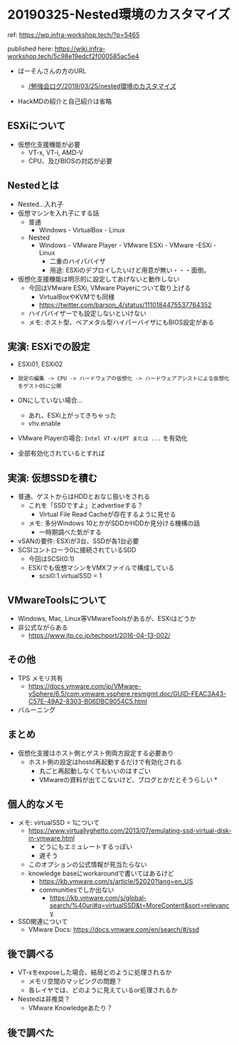 # 20190325-Nested環境のカスタマイズ

ref: https://wp.infra-workshop.tech/?p=5465

published here: https://wiki.infra-workshop.tech/5c98e19edcf2f000585ac5e4

* ばーそんさんの方のURL
  * [/勉強会ログ/2019/03/25/nested環境のカスタマイズ](https://wiki.infra-workshop.tech/5c98b2430b256300423debb5)

* HackMDの紹介と自己紹介は省略

## ESXiについて

* 仮想化支援機能が必要
  * VT-x, VT-i, AMD-V
  * CPU、及びBIOSの対応が必要

## Nestedとは

* Nested...入れ子
* 仮想マシンを入れ子にする話
  * 普通
    * Windows - VirtualBox - Linux
  * Nested
    * Windows - VMware Player - VMware ESXi - VMware -ESXi - Linux
      * 二重のハイパバイザ
      * 用途: ESXiのデプロイしたいけど用意が無い・・・面倒。
* 仮想化支援機能は明示的に設定してあげないと動作しない
  * 今回はVMware ESXi, VMware Playerについて取り上げる
    * VirtualBoxやKVMでも同様
    * https://twitter.com/barson_4/status/1110184475537764352
  * ハイパバイザーでも設定しないといけない
  * メモ: ホスト型、ベアメタル型ハイパーバイザにもBIOS設定がある

## 実演: ESXiでの設定

* ESXi01, ESXi02
* `設定の編集 -> CPU -> ハードウェアの仮想化 -> ハードウェアアシストによる仮想化をゲストOSに公開`
* ONにしていない場合...
  * あれ、ESXi上がってきちゃった
  * vhv.enable
* VMware Playerの場合: `Intel VT-x/EPT または ...` を有効化

* 全部有効化されているとすれば

## 実演: 仮想SSDを積む

* 普通、ゲストからはHDDとおなじ扱いをされる
  * これを「SSDですよ」とadvertiseする？
    * Virtual File Read Cacheが存在するように見せる
  * メモ: 多分Windows 10とかがSDDかHDDか見分ける機構の話
    * 一時期調べた気がする
* vSANの要件: ESXiが3台、SSDが各1台必要
* SCSIコントローラ0に接続されているSDD
  * 今回はSCSI(0:1)
  * ESXiでも仮想マシンをVMXファイルで構成している
    * scsi0:1.virtualSSD = 1

## VMwareToolsについて

* Windows, Mac, Linux等VMwareToolsがあるが、ESXiはどうか
* 非公式ながらある
  * https://www.jtp.co.jp/techport/2016-04-13-002/

## その他

* TPS メモリ共有
  * https://docs.vmware.com/jp/VMware-vSphere/6.5/com.vmware.vsphere.resmgmt.doc/GUID-FEAC3A43-C57E-49A2-8303-B06DBC9054C5.html
* バルーニング

## まとめ

* 仮想化支援はホスト側とゲスト側両方設定する必要あり
  * ホスト側の設定はhostd再起動するだけで有効化される
    * 丸ごと再起動しなくてもいいのはすごい
    * VMwareの資料が出てこないけど、ブログとかだとそうらしい
      * 

## 個人的なメモ

* メモ: virtualSSD = 1について
  * https://www.virtuallyghetto.com/2013/07/emulating-ssd-virtual-disk-in-vmware.html
    * どうにもエミュレートするっぽい
    * 遅そう
  * このオプションの公式情報が見当たらない
  * knowledge baseにworkaroundで書いてはあるけど
    * https://kb.vmware.com/s/article/52020?lang=en_US
    * communitiesでしか出ない
      * https://kb.vmware.com/s/global-search/%40uri#q=virtualSSD&t=MoreContent&sort=relevancy
* SSD関連について
  * VMware Docs: https://docs.vmware.com/en/search/#/ssd

## 後で調べる

* VT-xをexposeした場合、結局どのように処理されるか
  * メモリ空間のマッピングの問題？
  * 各レイヤでは、どのように見えているor処理されるか
* Nestedは非推奨？
  * VMware Knowledgeあたり？

## 後で調べた

